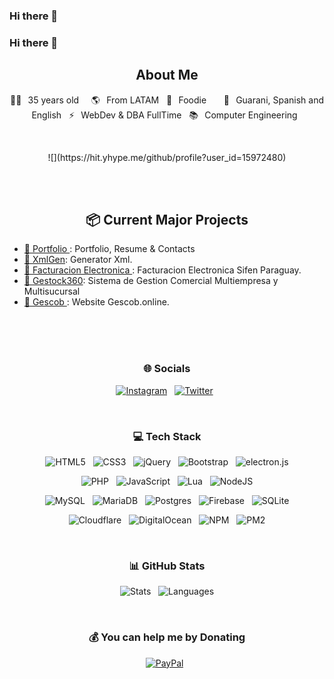 ### Hi there 👋

<!--
**jrgonzalez3/jrgonzalez3** is a ✨ _special_ ✨ repository because its `README.md` (this file) appears on your GitHub profile.

Here are some ideas to get you started:

- 🔭 I’m currently working on ...
- 🌱 I’m currently learning ...
- 👯 I’m looking to collaborate on ...
- 🤔 I’m looking for help with ...
- 💬 Ask me about ...
- 📫 How to reach me: ...
- 😄 Pronouns: ...
- ⚡ Fun fact: ...
-->
### Hi there 👋
 
<!--
**jrgonzalez3/jrgonzalez3** is a ✨ _special_ ✨ repository because its `README.md` (this file) appears on your GitHub profile.

Here are some ideas to get you started:

- 🔭 I’m currently working on ...
- 🌱 I’m currently learning ...
- 👯 I’m looking to collaborate on ...
- 🤔 I’m looking for help with ...
- 💬 Ask me about ...
- 📫 How to reach me: ...
- 😄 Pronouns: ...
- ⚡ Fun fact: ...
-->


<!-- ![banner]()  -->

<h2 align="center">  About Me </h2>
<p align="center">
👰🏻⠀35 years old &nbsp;  &nbsp; 🌎⠀From LATAM &nbsp; 🍕⠀Foodie &nbsp;  &nbsp;  &nbsp; 💬⠀Guarani, Spanish and English &nbsp; ⚡⠀WebDev & DBA FullTime &nbsp; 📚⠀Computer Engineering &nbsp; 
</p>

<br>

<p align="center">
  ![](https://hit.yhype.me/github/profile?user_id=15972480)
</p>

<br><br>

<h2 align="center"> 📦 Current Major Projects </h2>
<ul>
    <li><a href="https://github.com/jrgonzalez3/jrgonzalez3.github.io">🎫 Portfolio </a>: Portfolio, Resume & Contacts </li>
    <li><a href="https://github.com/jrgonzalez3/facturacionelectronicapy-xmlgen">🎫 XmlGen</a>: Generator Xml.</li>
    <li><a href="https://github.com/jrgonzalez3/facturacionElectronica">🎫 Facturacion Electronica </a>:  Facturacion Electronica Sifen Paraguay.</li>
    <li><a href="https://github.com/jrgonzalez3/gestock360-xmlgen">🎫 Gestock360</a>: Sistema de Gestion Comercial Multiempresa y Multisucursal</li>
    <li><a href="https://github.com/jrgonzalez3/gescob_landing">🎫 Gescob </a>: Website Gescob.online.</li>
  
</ul>

<br><br><br>

<h3 align="center"> 🌐 Socials </h3>
<p align="center">
    <!-- <a target="_blank" href="https://gescob.online"><img alt="Gescob" src="https://img.shields.io/badge/Discord-%237289DA.svg?logo=discord&logoColor=white"/></a> &nbsp; -->
    <a target="_blank" href="https://instagram.com/jrgonzalez3"><img alt="Instagram" src="https://img.shields.io/badge/Instagram-%23E4405F.svg?logo=Instagram&logoColor=white"/></a> &nbsp;
    <a target="_blank" href="https://twitter.com/ciberexitosos"><img alt="Twitter" src="https://img.shields.io/badge/Twitter-%231DA1F2.svg?logo=Twitter&logoColor=white"/></a> &nbsp;
    <!-- <a target="_blank" href="https://keybase.io/imkuroneko"><img alt="Keybase" src="https://img.shields.io/badge/Keybase-25c8f5?style=flat&logo=keybase&logoColor=white"/></a> -->
</p>

<br>

<h3 align="center"> 💻 Tech Stack </h3>
<p align="center">
    <img alt="HTML5" src="https://img.shields.io/badge/html5-%23E34F26.svg?style=flat&logo=html5&logoColor=white"/> &nbsp;
    <img alt="CSS3" src="https://img.shields.io/badge/css3-%231572B6.svg?style=flat&logo=css3&logoColor=white"/> &nbsp;
    <img alt="jQuery" src="https://img.shields.io/badge/jquery-%230769AD.svg?style=flat&logo=jquery&logoColor=white"/> &nbsp;
    <img alt="Bootstrap" src="https://img.shields.io/badge/bootstrap-%23563D7C.svg?style=flat&logo=bootstrap&logoColor=white"/> &nbsp;
    <img alt="electron.js" src="https://img.shields.io/badge/electron-191970?style=flat&logo=Electron&logoColor=white"/>
</p>
<p align="center">
    <img alt="PHP" src="https://img.shields.io/badge/php-%23777BB4.svg?style=flat&logo=php&logoColor=white"/> &nbsp;
    <img alt="JavaScript" src="https://img.shields.io/badge/javascript-%23323330.svg?style=flat&logo=javascript&logoColor=%23F7DF1E"/> &nbsp;
    <img alt="Lua" src="https://img.shields.io/badge/lua-%232C2D72.svg?style=flat&logo=lua&logoColor=white"/> &nbsp;
    <img alt="NodeJS" src="https://img.shields.io/badge/node.js-6DA55F?style=flat&logo=node.js&logoColor=white"/>
</p>
<p align="center">
    <img alt="MySQL" src="https://img.shields.io/badge/MySQL-%2300f.svg?style=flat&logo=mysql&logoColor=white"/> &nbsp;
    <img alt="MariaDB" src="https://img.shields.io/badge/MariaDB-003545?style=flat&logo=mariadb&logoColor=white"/> &nbsp;
    <img alt="Postgres" src="https://img.shields.io/badge/PostgreSQL-%23316192.svg?style=flat&logo=postgresql&logoColor=white"/> &nbsp;
    <img alt="Firebase" src="https://img.shields.io/badge/Firebase-%23039BE5.svg?style=flat&logo=firebase"/> &nbsp;
    <img alt="SQLite" src="https://img.shields.io/badge/SQLite-%2307405e.svg?style=flat&logo=sqlite&logoColor=white"/>
</p>
<p align="center">
    <img alt="Cloudflare" src="https://img.shields.io/badge/Cloudflare-F38020?style=flat&logo=Cloudflare&logoColor=white"/> &nbsp;
    <img alt="DigitalOcean" src="https://img.shields.io/badge/DigitalOcean-%230167ff.svg?style=flat&logo=digitalOcean&logoColor=white"/> &nbsp;
    <!-- <img alt="Railway" src="https://img.shields.io/badge/Railway-%23a335df.svg?style=flat&logo=Railway&logoColor=white"/> &nbsp; -->
    <img alt="NPM" src="https://img.shields.io/badge/NPM-%23000000.svg?style=flat&logo=npm&logoColor=white"/> &nbsp;
    <img alt="PM2" src="https://img.shields.io/badge/PM2-%2336117e.svg?style=flat&logo=PM2&logoColor=white"/>
</p>

<br>

<h3 align="center"> 📊 GitHub Stats </h3>
<p align="center">
    <img alt="Stats" src="https://github-readme-stats.vercel.app/api?username=jrgonzalez3&theme=midnight-purple&hide_border=true&include_all_commits=false&count_private=true"/> &nbsp;
    <img alt="Languages" src="https://github-readme-stats.vercel.app/api/top-langs/?username=jrgonzalez3&theme=midnight-purple&hide_border=true&include_all_commits=false&count_private=true&layout=compact"/>
</p>

<br>

<h3 align="center"> 💰 You can help me by Donating </h3>
<p align="center">
    <a target="_blank" href="https://paypal.me/intercambiopaypal1"><img alt="PayPal" src="https://img.shields.io/badge/PayPal-00457C?style=flat&logo=paypal&logoColor=white"/></a> &nbsp;
    <!-- <a target="_blank" href="https://ko-fi.com/jrgonzalez3"><img alt="KoFi" src="https://img.shields.io/badge/Ko--fi-F16061?style=flat&logo=ko-fi&logoColor=white"/></a> -->
</p>

